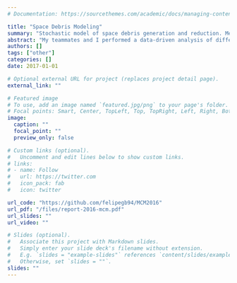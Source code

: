 ```yaml
---
# Documentation: https://sourcethemes.com/academic/docs/managing-content/

title: "Space Debris Modeling"
summary: "Stochastic model of space debris generation and reduction. Meritoriuous winner (top 8%) at Math Contest in Modeling 2016."
abstract: "My teammates and I performed a data-driven analysis of different space debris reduction approaches. We modeled the debris in LEO, spacecraft launches, and the interactions as reaction networks based on Continuous Time Markov Chains. The arrival of spacecraft, the generation of new debris via collisions and routine missions, and debris removal, are modeled as stochastic point processes with rates and effects characterized by data. This project was awarded Meritorious Winner (top 8%) at [COMAP's 2016 Math Contest in Modeling] (http://www.comap.com/undergraduate/contests/)."
authors: []
tags: ["other"]
categories: []
date: 2017-01-01

# Optional external URL for project (replaces project detail page).
external_link: ""

# Featured image
# To use, add an image named `featured.jpg/png` to your page's folder.
# Focal points: Smart, Center, TopLeft, Top, TopRight, Left, Right, BottomLeft, Bottom, BottomRight.
image:
  caption: ""
  focal_point: ""
  preview_only: false

# Custom links (optional).
#   Uncomment and edit lines below to show custom links.
# links:
# - name: Follow
#   url: https://twitter.com
#   icon_pack: fab
#   icon: twitter

url_code: "https://github.com/felipegb94/MCM2016"
url_pdf: "/files/report-2016-mcm.pdf"
url_slides: ""
url_video: ""

# Slides (optional).
#   Associate this project with Markdown slides.
#   Simply enter your slide deck's filename without extension.
#   E.g. `slides = "example-slides"` references `content/slides/example-slides.md`.
#   Otherwise, set `slides = ""`.
slides: ""
---
```

